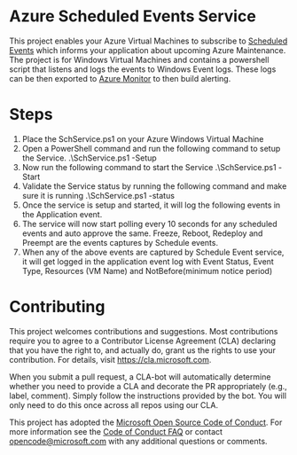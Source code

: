 # Azure Scheduled Events Service
This project enables your Azure Virtual Machines to subscribe to [Scheduled Events](https://docs.microsoft.com/en-us/azure/virtual-machines/windows/scheduled-events) which informs your application about upcoming Azure Maintenance. The project is for Windows Virtual Machines and contains a powershell script that listens and logs the events to Windows Event logs. These logs can be then exported to [Azure Monitor](https://docs.microsoft.com/en-us/azure/virtual-machines/extensions/oms-windows) to then build alerting.

# Steps
1. Place the SchService.ps1 on your Azure Windows Virtual Machine
2. Open a PowerShell command and run the following command to setup the Service.
.\SchService.ps1 -Setup
3. Now run the following command to start the Service
.\SchService.ps1 -Start
4.	Validate the Service status by running the following command and make sure it is running
.\SchService.ps1 -status
5.	Once the service is setup and started, it will log the following events in the Application event. 
6.	The service will now start polling every 10 seconds for any scheduled events and auto approve the same.  Freeze, Reboot, Redeploy and Preempt are the events captures by Schedule events.
7.	When any of the above events are captured by Schedule Event service, it will get logged in the application event log with Event Status, Event Type, Resources (VM Name) and NotBefore(minimum notice period)

# Contributing

This project welcomes contributions and suggestions.  Most contributions require you to agree to a
Contributor License Agreement (CLA) declaring that you have the right to, and actually do, grant us
the rights to use your contribution. For details, visit https://cla.microsoft.com.

When you submit a pull request, a CLA-bot will automatically determine whether you need to provide
a CLA and decorate the PR appropriately (e.g., label, comment). Simply follow the instructions
provided by the bot. You will only need to do this once across all repos using our CLA.

This project has adopted the [Microsoft Open Source Code of Conduct](https://opensource.microsoft.com/codeofconduct/).
For more information see the [Code of Conduct FAQ](https://opensource.microsoft.com/codeofconduct/faq/) or
contact [opencode@microsoft.com](mailto:opencode@microsoft.com) with any additional questions or comments.

